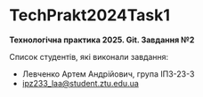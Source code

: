 # TechPrakt2024Task1

**Технологічна практика 2025. Git. Завдання №2**

Список студентів, які виконали завдання:

- Левченко Артем Андрійович, група ІПЗ-23-3
- ipz233_laa@student.ztu.edu.ua
